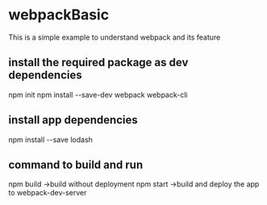 # webpackBasic
This is a simple example to understand webpack and its feature

## install the required package as dev dependencies

npm init
npm install --save-dev webpack webpack-cli

## install app dependencies

npm install --save lodash

## command to build and run 

npm build ->build without deployment 
npm start ->build and deploy the app to webpack-dev-server
 